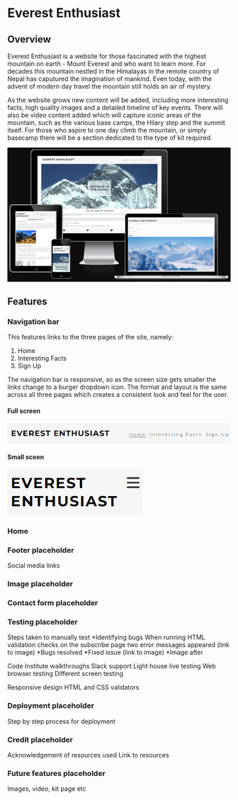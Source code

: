 # Everest Enthusiast
## Overview

Everest Enthusiast is a website for those fascinated with the highest mountain on earth - Mount Everest and who want to learn more. For decades this mountain nestled in the Himalayas in the remote country of Nepal has caputured the imagination of mankind. Even today, with the advent of modern day travel the mountain still holds an air of mystery. 

As the website grows new content will be added, including more interesting facts, high quality images and a detailed timeline of key events. There will also be video content added which will capture iconic areas of the mountain, such as the various base camps, the Hilary step and the summit itself. For those who aspire to one day climb the mountain, or simply basecamp there will be a section dedicated to the type of kit required. 

![overview-page](assets/media/responsive-overview.png)

## Features

### Navigation bar

This features links to the three pages of the site, namely:
1. Home
2. Interesting Facts
3. Sign Up 

The navigation bar is responsive, so as the screen size gets smaller the links change to a burger dropdown icon. The format and layout is the same across all three pages which creates a consistent look and feel for the user.

#### Full screen
![nav-bar-max](assets/media/nav-bar-max.png)

#### Small sceen
![nav-bar-min](assets/media/nav-bar-min.png)

### Home




### Footer placeholder
Social media links 
### Image placeholder
### Contact form placeholder
### Testing placeholder
Steps taken to manually test
*Identifying bugs
When running HTML validation checks on the subscribe page two error messages appeared (link to image)
*Bugs resolved
*Fixed issue (link to image)
*Image after

Code Institute walkthroughs
Slack support 
Light house
live testing 
Web browser testing
Different screen testing

Responsive design
HTML and CSS validators


### Deployment placeholder
Step by step process for deployment 

### Credit placeholder
Acknowledgement of resources used
Link to resources

### Future features placeholder
Images, video, kit page etc




 


 